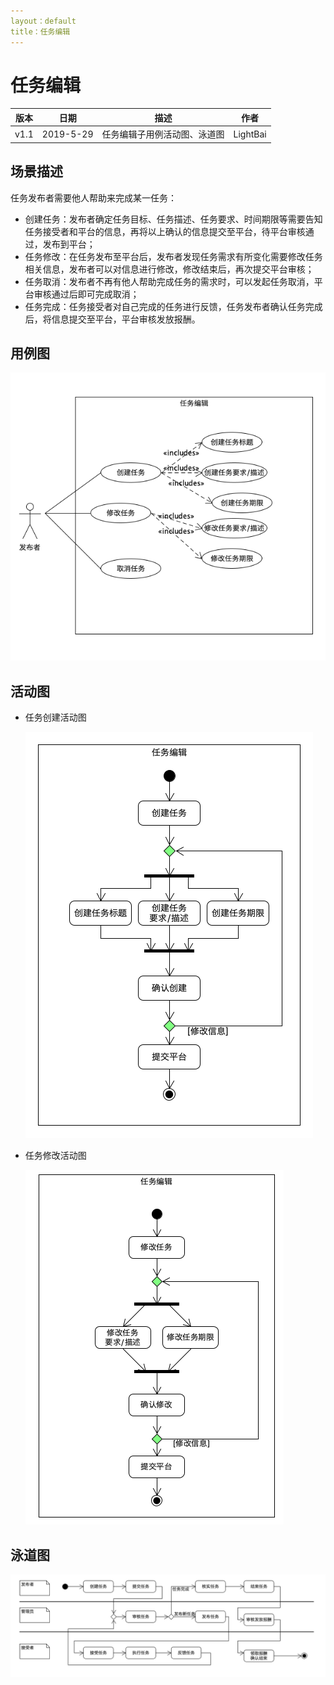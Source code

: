```yaml
---
layout：default
title：任务编辑
---
```




# 任务编辑

| 版本 | 日期      | 描述                         | 作者     |
| ---- | --------- | ---------------------------- | -------- |
| v1.1 | 2019-5-29 | 任务编辑子用例活动图、泳道图 | LightBai |

## 场景描述

任务发布者需要他人帮助来完成某一任务：

- 创建任务：发布者确定任务目标、任务描述、任务要求、时间期限等需要告知任务接受者和平台的信息，再将以上确认的信息提交至平台，待平台审核通过，发布到平台；
- 任务修改：在任务发布至平台后，发布者发现任务需求有所变化需要修改任务相关信息，发布者可以对信息进行修改，修改结束后，再次提交平台审核；
- 任务取消：发布者不再有他人帮助完成任务的需求时，可以发起任务取消，平台审核通过后即可完成取消；
- 任务完成：任务接受者对自己完成的任务进行反馈，任务发布者确认任务完成后，将信息提交至平台，平台审核发放报酬。

## 用例图

![](image/EditTask_usecase.png)

## 活动图

- 任务创建活动图

  ![](image/NewTask_activity.png)

- 任务修改活动图

  ![](image/ModifyTask_activity.png)

## 泳道图

![](image/SwimLane.png)











